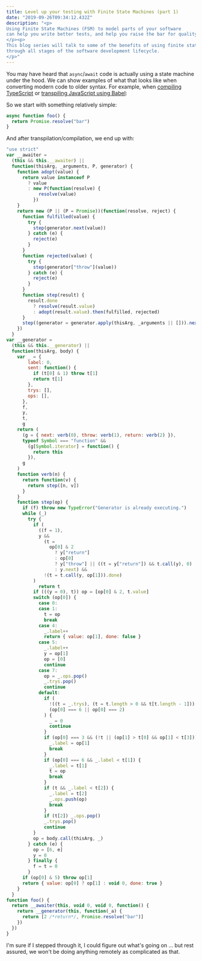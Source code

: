 ```yaml
---
title: Level up your testing with Finite State Machines (part 1)
date: "2019-09-26T09:34:12.432Z"
description: "<p>
Using Finite State Machines (FSM) to model parts of your software
can help you write better tests, and help you raise the bar for quality.
</p><p>
This blog series will talk to some of the benefits of using finite state machines
through all stages of the software development lifecycle.
</p>"
---
```


You may have heard that `async`/`await` code is actually using a state machine under the hood.
We can show examples of what that looks like when converting modern code to older syntax.
For example,
when [compiling TypeScript](https://www.typescriptlang.org/play/?target=1#code/IYZwngdgxgBAZgV2gFwJYHsL3egFAShgG8AoGGAJwFNkEKsAFC9AW1RCoDpqR0AbAG5VcAcgBGwCiPwBuEgF8gA)
or [transpiling JavaScript using Babel](https://babeljs.io/en/repl#?babili=false&browsers=&build=&builtIns=false&spec=false&loose=false&code_lz=IYZwngdgxgBAZgV2gFwJYHsL3egFAShgG8AoGGAJwFNkEKsAFC9AW1RCoDpqR0AbAG5VcAcgBGwCiPwBuEgF8gA&debug=false&forceAllTransforms=false&shippedProposals=false&circleciRepo=&evaluate=false&fileSize=false&timeTravel=false&sourceType=module&lineWrap=true&presets=env&prettier=false&targets=&version=7.6.2&externalPlugins=):

So we start with something relatively simple:

```javascript
async function foo() {
  return Promise.resolve("bar")
}
```

And after transpilation/compilation, we end up with:

```javascript
"use strict"
var __awaiter =
  (this && this.__awaiter) ||
  function(thisArg, _arguments, P, generator) {
    function adopt(value) {
      return value instanceof P
        ? value
        : new P(function(resolve) {
            resolve(value)
          })
    }
    return new (P || (P = Promise))(function(resolve, reject) {
      function fulfilled(value) {
        try {
          step(generator.next(value))
        } catch (e) {
          reject(e)
        }
      }
      function rejected(value) {
        try {
          step(generator["throw"](value))
        } catch (e) {
          reject(e)
        }
      }
      function step(result) {
        result.done
          ? resolve(result.value)
          : adopt(result.value).then(fulfilled, rejected)
      }
      step((generator = generator.apply(thisArg, _arguments || [])).next())
    })
  }
var __generator =
  (this && this.__generator) ||
  function(thisArg, body) {
    var _ = {
        label: 0,
        sent: function() {
          if (t[0] & 1) throw t[1]
          return t[1]
        },
        trys: [],
        ops: [],
      },
      f,
      y,
      t,
      g
    return (
      (g = { next: verb(0), throw: verb(1), return: verb(2) }),
      typeof Symbol === "function" &&
        (g[Symbol.iterator] = function() {
          return this
        }),
      g
    )
    function verb(n) {
      return function(v) {
        return step([n, v])
      }
    }
    function step(op) {
      if (f) throw new TypeError("Generator is already executing.")
      while (_)
        try {
          if (
            ((f = 1),
            y &&
              (t =
                op[0] & 2
                  ? y["return"]
                  : op[0]
                  ? y["throw"] || ((t = y["return"]) && t.call(y), 0)
                  : y.next) &&
              !(t = t.call(y, op[1])).done)
          )
            return t
          if (((y = 0), t)) op = [op[0] & 2, t.value]
          switch (op[0]) {
            case 0:
            case 1:
              t = op
              break
            case 4:
              _.label++
              return { value: op[1], done: false }
            case 5:
              _.label++
              y = op[1]
              op = [0]
              continue
            case 7:
              op = _.ops.pop()
              _.trys.pop()
              continue
            default:
              if (
                !((t = _.trys), (t = t.length > 0 && t[t.length - 1])) &&
                (op[0] === 6 || op[0] === 2)
              ) {
                _ = 0
                continue
              }
              if (op[0] === 3 && (!t || (op[1] > t[0] && op[1] < t[3]))) {
                _.label = op[1]
                break
              }
              if (op[0] === 6 && _.label < t[1]) {
                _.label = t[1]
                t = op
                break
              }
              if (t && _.label < t[2]) {
                _.label = t[2]
                _.ops.push(op)
                break
              }
              if (t[2]) _.ops.pop()
              _.trys.pop()
              continue
          }
          op = body.call(thisArg, _)
        } catch (e) {
          op = [6, e]
          y = 0
        } finally {
          f = t = 0
        }
      if (op[0] & 5) throw op[1]
      return { value: op[0] ? op[1] : void 0, done: true }
    }
  }
function foo() {
  return __awaiter(this, void 0, void 0, function() {
    return __generator(this, function(_a) {
      return [2 /*return*/, Promise.resolve("bar")]
    })
  })
}
```

I'm sure if I stepped through it, I could figure out what's going on ...
but rest assured, we won't be doing anything remotely as complicated as that.

